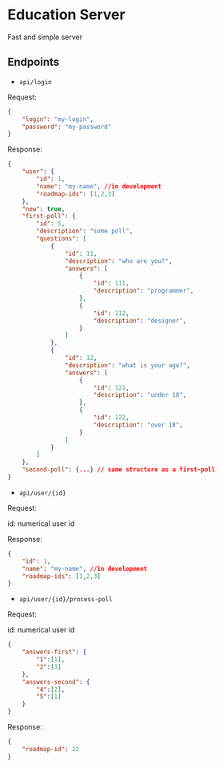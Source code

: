 # Education Server

Fast and simple server

## Endpoints

- `api/login`

Request:
```json
{
    "login": "my-login",
    "password": "my-password"
}
```

Response:
```json
{
    "user": {
        "id": 1,
        "name": "my-name", //in development
        "roadmap-ids": [1,2,3]
    },
    "new": true,
    "first-poll": {
        "id": 5,
        "description": "some poll",
        "questions": [
            {
                "id": 11,
                "description": "who are you?",
                "answers": [
                    {
                        "id": 111,
                        "description": "programmer",
                    },
                    {
                        "id": 112,
                        "description": "designer",
                    }                   
                ]
            },
            {
                "id": 12,
                "description": "what is your age?",
                "answers": [
                    {
                        "id": 121,
                        "description": "under 18",
                    },
                    {
                        "id": 122,
                        "description": "over 18",
                    }                   
                ]
            }
        ]
    },
    "second-poll": {...} // same structure as a first-poll
}
```

- `api/user/{id}`

Request:

id: numerical user id

Response:
```json
{
    "id": 1,
    "name": "my-name", //in development
    "roadmap-ids": [1,2,3]
}
```

- `api/user/{id}/process-poll`

Request:

id: numerical user id

```json
{
    "answers-first": {
        "1":[1],
        "2":[3]
    }, 
    "answers-second": {
        "4":[2],
        "5":[1]
    }
}
```

Response:
```json
{
    "roadmap-id": 22
}
```

